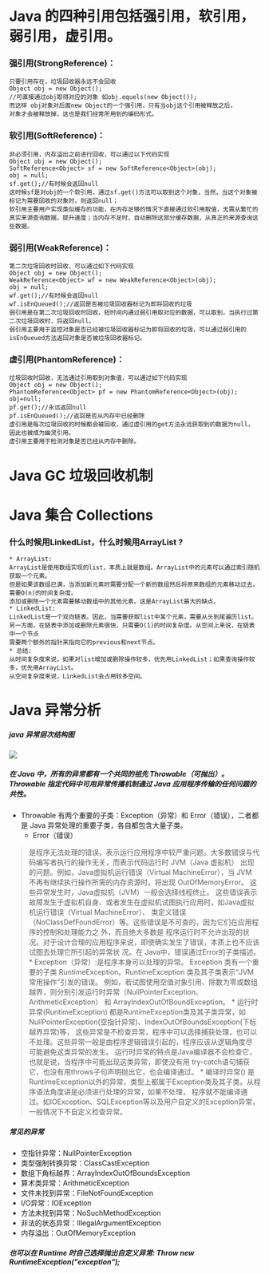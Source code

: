 # Java 的四种引用包括强引用，软引用，弱引用，虚引用。
### 强引用(StrongReference)：
    只要引用存在，垃圾回收器永远不会回收
    Object obj = new Object();
    //可直接通过obj取得对应的对象 如obj.equels(new Object());
    而这样 obj对象对后面new Object的一个强引用，只有当obj这个引用被释放之后，
    对象才会被释放掉，这也是我们经常所用到的编码形式。
### 软引用(SoftReference)：
    非必须引用，内存溢出之前进行回收，可以通过以下代码实现
    Object obj = new Object();
    SoftReference<Object> sf = new SoftReference<Object>(obj);
    obj = null;
    sf.get();//有时候会返回null
    这时候sf是对obj的一个软引用，通过sf.get()方法可以取到这个对象，当然，当这个对象被
    标记为需要回收的对象时，则返回null；
    软引用主要用户实现类似缓存的功能，在内存足够的情况下直接通过软引用取值，无需从繁忙的
    真实来源查询数据，提升速度；当内存不足时，自动删除这部分缓存数据，从真正的来源查询这
    些数据。
### 弱引用(WeakReference)：
    第二次垃圾回收时回收，可以通过如下代码实现
    Object obj = new Object();
    WeakReference<Object> wf = new WeakReference<Object>(obj);
    obj = null;
    wf.get();//有时候会返回null
    wf.isEnQueued();//返回是否被垃圾回收器标记为即将回收的垃圾
    弱引用是在第二次垃圾回收时回收，短时间内通过弱引用取对应的数据，可以取到，当执行过第
    二次垃圾回收时，将返回null。
    弱引用主要用于监控对象是否已经被垃圾回收器标记为即将回收的垃圾，可以通过弱引用的
    isEnQueued方法返回对象是否被垃圾回收器标记。
### 虚引用(PhantomReference)：
    垃圾回收时回收，无法通过引用取到对象值，可以通过如下代码实现
    Object obj = new Object();
    PhantomReference<Object> pf = new PhantomReference<Object>(obj);
    obj=null;
    pf.get();//永远返回null
    pf.isEnQueued();//返回是否从内存中已经删除
    虚引用是每次垃圾回收的时候都会被回收，通过虚引用的get方法永远获取到的数据为null，
    因此也被成为幽灵引用。
    虚引用主要用于检测对象是否已经从内存中删除。


# Java GC 垃圾回收机制


# Java 集合 Collections
>

### 什么时候用LinkedList，什么时候用ArrayList ?
    * ArrayList:
    ArrayList是使用数组实现的list，本质上就是数组。ArrayList中的元素可以通过索引随机获取一个元素。
    但是如果该数组已满，当添加新元素时需要分配一个新的数组然后将原来数组的元素移动过去，需要O(n)的时间复杂度。
    添加或删除一个元素需要移动数组中的其他元素。这是ArrayList最大的缺点。
    * LinkedList:
    LinkedList是一个双向链表。因此，当需要获取list中某个元素，需要从头到尾遍历list。
    另一方面，在链表中添加或删除元素很快，只需要O(1)的时间复杂度。从空间上来说，在链表中一个节点
    需要两个额外的指针来指向它的previous和next节点。
    * 总结:
    从时间复杂度来说，如果对list增加或删除操作较多，优先用LinkedList；如果查询操作较多，优先用ArrayList。
    从空间复杂度来说，LinkedList会占用较多空间。







# Java 异常分析
##### java 异常层次结构图
![](https://github.com/dyzs/utils/tree/master/android-interview/imgs/java_exception.jpg)

##### 在 Java 中，所有的异常都有一个共同的祖先 Throwable（可抛出）。Throwable 指定代码中可用异常传播机制通过 Java 应用程序传输的任何问题的共性。
  * Throwable 有两个重要的子类：Exception（异常）和 Error（错误），二者都是 Java 异常处理的重要子类，各自都包含大量子类。
    * Error（错误）
> 是程序无法处理的错误，表示运行应用程序中较严重问题。大多数错误与代码编写者执行的操作无关，而表示代码运行时 JVM（Java 虚拟机）
出现的问题。例如，Java虚拟机运行错误（Virtual MachineError），当 JVM 不再有继续执行操作所需的内存资源时，将出现 OutOfMemoryError。
这些异常发生时，Java虚拟机（JVM）一般会选择线程终止。
> 这些错误表示故障发生于虚拟机自身、或者发生在虚拟机试图执行应用时，如Java虚拟机运行错误（Virtual MachineError）、
类定义错误（NoClassDefFoundError）等。这些错误是不可查的，因为它们在应用程序的控制和处理能力之 外，而且绝大多数是
程序运行时不允许出现的状况。对于设计合理的应用程序来说，即使确实发生了错误，本质上也不应该试图去处理它所引起的异常状
况。在 Java中，错误通过Error的子类描述。
    * Exception（异常）:是程序本身可以处理的异常。
> Exception 类有一个重要的子类 RuntimeException。RuntimeException 类及其子类表示“JVM 常用操作”引发的错误。
例如，若试图使用空值对象引用、除数为零或数组越界，则分别引发运行时异常（NullPointerException、ArithmeticException）
和 ArrayIndexOutOfBoundException。
        * 运行时异常(RuntimeException)
> 都是RuntimeException类及其子类异常，如NullPointerException(空指针异常)、IndexOutOfBoundsException(下标越界异常)等，
这些异常是不检查异常，程序中可以选择捕获处理，也可以不处理。这些异常一般是由程序逻辑错误引起的，程序应该从逻辑角度尽
可能避免这类异常的发生。  运行时异常的特点是Java编译器不会检查它，也就是说，当程序中可能出现这类异常，即使没有用
try-catch语句捕获它，也没有用throws子句声明抛出它，也会编译通过。
        * 编译时异常()
> 是RuntimeException以外的异常，类型上都属于Exception类及其子类。从程序语法角度讲是必须进行处理的异常，如果不处理，
程序就不能编译通过。如IOException、SQLException等以及用户自定义的Exception异常，一般情况下不自定义检查异常。


##### 常见的异常
  * 空指针异常：NullPointerException
  * 类型强制转换异常：ClassCastException
  * 数组下角标越界：ArrayIndexOutOfBoundsException
  * 算术类异常：ArithmeticException
  * 文件未找到异常：FileNotFoundException
  * I/O异常：IOException
  * 方法未找到异常：NoSuchMethodException
  * 非法的状态异常：IllegalArgumentException
  * 内存溢出：OutOfMemoryException

##### 也可以在 Runtime 时自己选择抛出自定义异常: Throw new RuntimeException("exception");